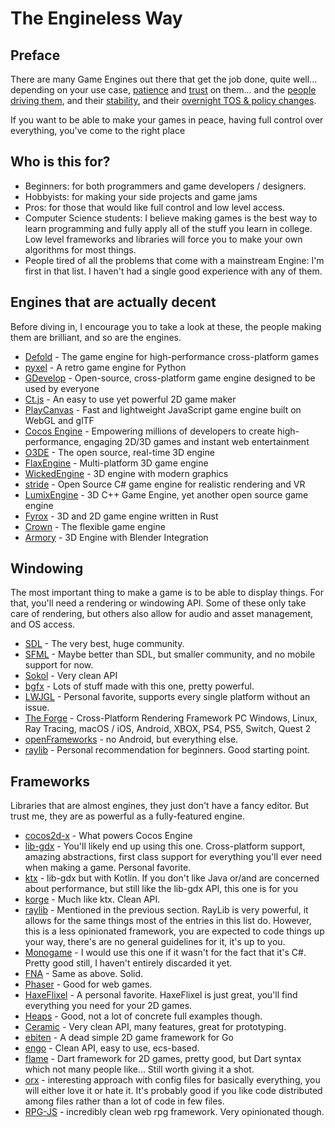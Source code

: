 # The Engineless Way

## Preface

There are many Game Engines out there that get the job done, quite well... depending on your use case, [patience](https://www.reddit.com/r/Unity3D/comments/vwfe1x/unity_compile_time_too_long/) and [trust](https://kotaku.com/unity-john-riccitiello-monetization-mobile-ironsource-1849179898) on them... and the [people driving them](https://web.archive.org/web/20230713111727/https://godotforums.org/d/35412-sadly-i-think-godot-is-a-scam-im-not-sure-i-can-do-this), and their [stability](https://forums.unrealengine.com/search?q=crash), and their [overnight TOS & policy changes](https://www.gamerbraves.com/unity-silently-deletes-github-repo-that-tracks-terms-of-service-changes-and-updated-its-license/).

If you want to be able to make your games in peace, having full control over everything, you've come to the right place

## Who is this for?

- Beginners: for both programmers and game developers / designers.
- Hobbyists: for making your side projects and game jams
- Pros: for those that would like full control and low level access.
- Computer Science students: I believe making games is the best way to learn programming and fully apply all of the stuff you learn in college. Low level frameworks and libraries will force you to make your own algorithms for most things.
- People tired of all the problems that come with a mainstream Engine: I'm first in that list. I haven't had a single good experience with any of them.

## Engines that are actually decent

Before diving in, I encourage you to take a look at these, the people making them are brilliant, and so are the engines.

- [Defold](https://defold.com/) - The game engine for high-performance cross-platform games
- [pyxel](https://github.com/kitao/pyxel) - A retro game engine for Python
- [GDevelop](https://github.com/4ian/GDevelop) - Open-source, cross-platform game engine designed to be used by everyone
- [Ct.js](https://github.com/ct-js/ct-js) - An easy to use yet powerful 2D game maker
- [PlayCanvas](https://github.com/playcanvas/engine) - Fast and lightweight JavaScript game engine built on WebGL and glTF
- [Cocos Engine](https://github.com/cocos/cocos-engine) - Empowering millions of developers to create high-performance, engaging 2D/3D games and instant web entertainment
- [O3DE](https://o3de.org/) - The open source, real-time 3D engine
- [FlaxEngine](https://github.com/FlaxEngine/FlaxEngine) - Multi-platform 3D game engine
- [WickedEngine](https://github.com/turanszkij/WickedEngine) - 3D engine with modern graphics 
- [stride](https://github.com/stride3d/stride) - Open Source C# game engine for realistic rendering and VR
- [LumixEngine](https://github.com/nem0/LumixEngine) - 3D C++ Game Engine, yet another open source game engine
- [Fyrox](https://github.com/FyroxEngine/Fyrox) - 3D and 2D game engine written in Rust 
- [Crown](https://github.com/crownengine/crown) - The flexible game engine
- [Armory](https://github.com/armory3d/armory) - 3D Engine with Blender Integration 

## Windowing

The most important thing to make a game is to be able to display things. For that, you'll need a rendering or windowing API. Some of these only take care of rendering, but others also allow for audio and asset management, and OS access.

- [SDL](https://github.com/libsdl-org/SDL) - The very best, huge community.
- [SFML](https://www.sfml-dev.org/) - Maybe better than SDL, but smaller community, and no mobile support for now. 
- [Sokol](https://github.com/floooh/sokol) - Very clean API
- [bgfx](https://github.com/bkaradzic/bgfx) - Lots of stuff made with this one, pretty powerful.
- [LWJGL](https://www.lwjgl.org/) - Personal favorite, supports every single platform without an issue.
- [The Forge](https://github.com/ConfettiFX/The-Forge) - Cross-Platform Rendering Framework PC Windows, Linux, Ray Tracing, macOS / iOS, Android, XBOX, PS4, PS5, Switch, Quest 2 
- [openFrameworks](https://github.com/openframeworks/openFrameworks) - no Android, but everything else.
- [raylib](https://www.raylib.com/) - Personal recommendation for beginners. Good starting point.

## Frameworks

Libraries that are almost engines, they just don't have a fancy editor. But trust me, they are as powerful as a fully-featured engine.

- [cocos2d-x](https://github.com/cocos2d/cocos2d-x) - What powers Cocos Engine
- [lib-gdx](libgdx.com/) - You'll likely end up using this one. Cross-platform support, amazing abstractions, first class support for everything you'll ever need when making a game. Personal favorite.
- [ktx](https://github.com/libktx/ktx) - lib-gdx but with Kotlin. If you don't like Java or/and are concerned about performance, but still like the lib-gdx API, this one is for you
- [korge](https://github.com/korlibs/korge) - Much like ktx. Clean API.
- [raylib](https://www.raylib.com/) - Mentioned in the previous section. RayLib is very powerful, it allows for the same things most of the entries in this list do. However, this is a less opinionated framework, you are expected to code things up your way, there's are no general guidelines for it, it's up to you.
- [Monogame](https://www.monogame.net/) - I would use this one if it wasn't for the fact that it's C#. Pretty good still, I haven't entirely discarded it yet.
- [FNA](https://github.com/FNA-XNA/FNA) - Same as above. Solid.
- [Phaser](https://github.com/photonstorm/phaser) - Good for web games.
- [HaxeFlixel](https://github.com/HaxeFlixel/flixel) - A personal favorite. HaxeFlixel is just great, you'll find everything you need for your 2D games.
- [Heaps](https://github.com/HeapsIO/heaps) - Good, not a lot of concrete full examples though.
- [Ceramic](https://github.com/ceramic-engine/ceramic) - Very clean API, many features, great for prototyping.
- [ebiten](https://github.com/hajimehoshi/ebiten) - A dead simple 2D game framework for Go
- [engo](https://github.com/EngoEngine/engo) - Clean API, easy to use, ecs-based.
- [flame](https://github.com/flame-engine/flame) - Dart framework for 2D games, pretty good, but Dart syntax which not many people like... Still worth giving it a shot.
- [orx](https://github.com/orx/orx) - interesting approach with config files for basically everything, you will either love it or hate it. It's probably good if you like code distributed among files rather than a lot of code in few files.
- [RPG-JS](https://github.com/RSamaium/RPG-JS) - incredibly clean web rpg framework. Very opinionated though.